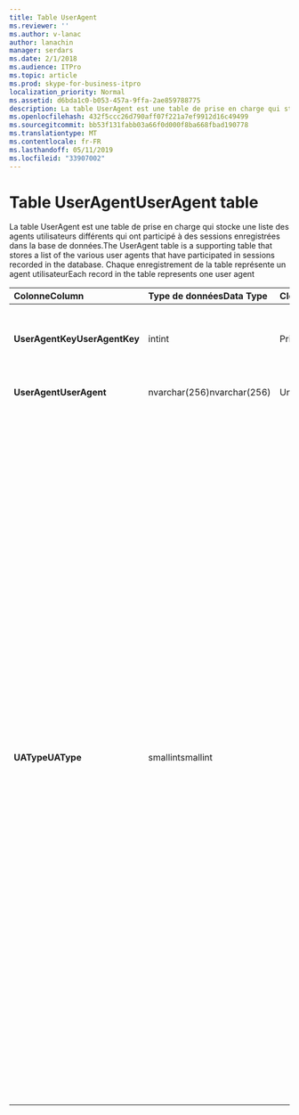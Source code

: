 ```yaml
---
title: Table UserAgent
ms.reviewer: ''
ms.author: v-lanac
author: lanachin
manager: serdars
ms.date: 2/1/2018
ms.audience: ITPro
ms.topic: article
ms.prod: skype-for-business-itpro
localization_priority: Normal
ms.assetid: d6bda1c0-b053-457a-9ffa-2ae859788775
description: La table UserAgent est une table de prise en charge qui stocke une liste des agents utilisateurs différents qui ont participé à des sessions enregistrées dans la base de données. Chaque enregistrement de la table représente un agent utilisateur
ms.openlocfilehash: 432f5ccc26d790aff07f221a7ef9912d16c49499
ms.sourcegitcommit: bb53f131fabb03a66f0d000f8ba668fbad190778
ms.translationtype: MT
ms.contentlocale: fr-FR
ms.lasthandoff: 05/11/2019
ms.locfileid: "33907002"
---
```

# <a name="useragent-table"></a><span data-ttu-id="38984-104">Table UserAgent</span><span class="sxs-lookup"><span data-stu-id="38984-104">UserAgent table</span></span>
 
<span data-ttu-id="38984-105">La table UserAgent est une table de prise en charge qui stocke une liste des agents utilisateurs différents qui ont participé à des sessions enregistrées dans la base de données.</span><span class="sxs-lookup"><span data-stu-id="38984-105">The UserAgent table is a supporting table that stores a list of the various user agents that have participated in sessions recorded in the database.</span></span> <span data-ttu-id="38984-106">Chaque enregistrement de la table représente un agent utilisateur</span><span class="sxs-lookup"><span data-stu-id="38984-106">Each record in the table represents one user agent</span></span>
  
|<span data-ttu-id="38984-107">**Colonne**</span><span class="sxs-lookup"><span data-stu-id="38984-107">**Column**</span></span>|<span data-ttu-id="38984-108">**Type de données**</span><span class="sxs-lookup"><span data-stu-id="38984-108">**Data Type**</span></span>|<span data-ttu-id="38984-109">**Clé/Index**</span><span class="sxs-lookup"><span data-stu-id="38984-109">**Key/Index**</span></span>|<span data-ttu-id="38984-110">**Détails**</span><span class="sxs-lookup"><span data-stu-id="38984-110">**Details**</span></span>|
|:-----|:-----|:-----|:-----|
|<span data-ttu-id="38984-111">**UserAgentKey**</span><span class="sxs-lookup"><span data-stu-id="38984-111">**UserAgentKey**</span></span> <br/> |<span data-ttu-id="38984-112">int</span><span class="sxs-lookup"><span data-stu-id="38984-112">int</span></span>  <br/> |<span data-ttu-id="38984-113">Principal</span><span class="sxs-lookup"><span data-stu-id="38984-113">Primary</span></span>  <br/> |<span data-ttu-id="38984-114">Numéro unique identifiant cet agent utilisateur.</span><span class="sxs-lookup"><span data-stu-id="38984-114">Unique number identifying this user agent.</span></span>  <br/> |
|<span data-ttu-id="38984-115">**UserAgent**</span><span class="sxs-lookup"><span data-stu-id="38984-115">**UserAgent**</span></span> <br/> |<span data-ttu-id="38984-116">nvarchar(256)</span><span class="sxs-lookup"><span data-stu-id="38984-116">nvarchar(256)</span></span>  <br/> |<span data-ttu-id="38984-117">Unique</span><span class="sxs-lookup"><span data-stu-id="38984-117">Unique</span></span>  <br/> |<span data-ttu-id="38984-118">Chaîne d’Agent utilisateur.</span><span class="sxs-lookup"><span data-stu-id="38984-118">User Agent string.</span></span>  <br/> |
|<span data-ttu-id="38984-119">**UAType**</span><span class="sxs-lookup"><span data-stu-id="38984-119">**UAType**</span></span> <br/> |<span data-ttu-id="38984-120">smallint</span><span class="sxs-lookup"><span data-stu-id="38984-120">smallint</span></span>  <br/> | <br/> |<span data-ttu-id="38984-121">1 est le serveur de médiation.</span><span class="sxs-lookup"><span data-stu-id="38984-121">1 is Mediation Server.</span></span>  <br/> <span data-ttu-id="38984-122">2 a / V Conferencing Server.</span><span class="sxs-lookup"><span data-stu-id="38984-122">2 is A/V Conferencing Server.</span></span>  <br/> <span data-ttu-id="38984-123">4 est Skype pour les entreprises.</span><span class="sxs-lookup"><span data-stu-id="38984-123">4 is Skype for Business.</span></span>  <br/> <span data-ttu-id="38984-124">8 est un téléphone IP.</span><span class="sxs-lookup"><span data-stu-id="38984-124">8 is IP Phone.</span></span>  <br/> <span data-ttu-id="38984-125">16 correspond à la Console Live Meeting.</span><span class="sxs-lookup"><span data-stu-id="38984-125">16 is Live Meeting Console.</span></span>  <br/> <span data-ttu-id="38984-126">32 est un outil de Validation de déploiement (configurations).</span><span class="sxs-lookup"><span data-stu-id="38984-126">32 is Deployment Validation Tool (DVT).</span></span>  <br/> <span data-ttu-id="38984-127">64 est Skype pour Business Server sur les ordinateurs Macintosh.</span><span class="sxs-lookup"><span data-stu-id="38984-127">64 is Skype for Business Server on Macintosh computers.</span></span>  <br/> <span data-ttu-id="38984-128">128 est Skype pour Business Server Attendant.</span><span class="sxs-lookup"><span data-stu-id="38984-128">128 is Skype for Business Server Attendant.</span></span>  <br/> <span data-ttu-id="38984-129">256 est un service d’annonce de conférence.</span><span class="sxs-lookup"><span data-stu-id="38984-129">256 is Conferencing Announcement service.</span></span>  <br/> <span data-ttu-id="38984-130">512 correspond au standard automatique de conférence.</span><span class="sxs-lookup"><span data-stu-id="38984-130">512 is Conferencing Auto Attendant.</span></span>  <br/> <span data-ttu-id="38984-131">1024 correspond à l’application Response Group.</span><span class="sxs-lookup"><span data-stu-id="38984-131">1024 is Response Group application.</span></span>  <br/> <span data-ttu-id="38984-132">2048 correspond au contrôle vocal extérieur.</span><span class="sxs-lookup"><span data-stu-id="38984-132">2048 is Outside Voice Control.</span></span>  <br/> |
   

